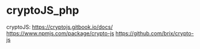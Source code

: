 # cryptoJS_php

cryptoJS:
https://cryptojs.gitbook.io/docs/
https://www.npmjs.com/package/crypto-js
https://github.com/brix/crypto-js
